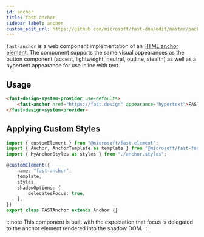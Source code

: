 ```yaml
---
id: anchor
title: fast-anchor
sidebar_label: anchor
custom_edit_url: https://github.com/microsoft/fast-dna/edit/master/packages/web-components/fast-foundation/src/anchor/README.md
---
```


`fast-anchor` is a web component implementation of an [HTML anchor element](https://developer.mozilla.org/en-US/docs/Web/HTML/Element/a). The component supports the same visual appearances as the button component (accent, lightweight, neutral, outline, stealth) as well as a hypertext appearance for use inline with text.

## Usage

```html live
<fast-design-system-provider use-defaults>
    <fast-anchor href="https://fast.design" appearance="hypertext">FAST-DNA</fast-anchor>
</fast-design-system-provider>
```

## Applying Custom Styles

```ts
import { customElement } from "@microsoft/fast-element";
import { Anchor, AnchorTemplate as template } from "@microsoft/fast-foundation";
import { MyAnchorStyles as styles } from "./anchor.styles";

@customElement({
    name: "fast-anchor",
    template,
    styles,
    shadowOptions: {
        delegatesFocus: true,
    },
})
export class FASTAnchor extends Anchor {}
```

:::note
This component is built with the expectation that focus is delegated to the anchor element rendered into the shadow DOM.
:::